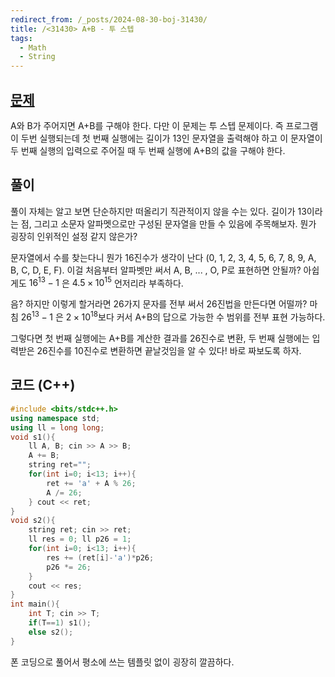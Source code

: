 ```yaml
---
redirect_from: /_posts/2024-08-30-boj-31430/
title: /<31430> A+B - 투 스텝
tags:
  - Math
  - String
---
```


## [문제](https://www.acmicpc.net/problem/31430)

A와 B가 주어지면 A+B를 구해야 한다. 다만 이 문제는 투 스텝 문제이다. 즉 프로그램이 두번 실행되는데 첫 번째 실행에는 길이가 13인 문자열을 출력해야 하고 이 문자열이 두 번째 실행의 입력으로 주어질 때 두 번째 실행에 A+B의 값을 구해야 한다.

## 풀이

풀이 자체는 알고 보면 단순하지만 떠올리기 직관적이지 않을 수는 있다. 길이가 13이라는 점, 그리고 소문자 알파멧으로만 구성된 문자열을 만들 수 있음에 주목해보자. 뭔가 굉장히 인위적인 설정 같지 않은가?

문자열에서 수를 찾는다니 뭔가 16진수가 생각이 난다 (0, 1, 2, 3, 4, 5, 6, 7, 8, 9, A, B, C, D, E, F). 이걸 처음부터 알파벳만 써서 A, B, ... , O, P로 표현하면 안될까? 아쉽게도 $16^{13} - 1$ 은 $4.5 \times 10^{15}$ 언저리라 부족하다. 

음? 하지만 이렇게 할거라면 26가지 문자를 전부 써서 26진법을 만든다면 어떨까? 마침 $26^{13} - 1$ 은 $2 \times 10^{18}$보다 커서 A+B의 답으로 가능한 수 범위를 전부 표현 가능하다.

그렇다면 첫 번째 실행에는 A+B를 계산한 결과를 26진수로 변환, 두 번째 실행에는 입력받은 26진수를 10진수로 변환하면 끝날것임을 알 수 있다! 바로 짜보도록 하자.

## 코드 (C++)

```cpp
#include <bits/stdc++.h>
using namespace std;
using ll = long long;
void s1(){
    ll A, B; cin >> A >> B;
    A += B;
    string ret="";
    for(int i=0; i<13; i++){
        ret += 'a' + A % 26;
        A /= 26;
    } cout << ret;
}
void s2(){
    string ret; cin >> ret;
    ll res = 0; ll p26 = 1;
    for(int i=0; i<13; i++){
        res += (ret[i]-'a')*p26;
        p26 *= 26;
    }
    cout << res;
}
int main(){
    int T; cin >> T;
    if(T==1) s1();
    else s2();
}
```

폰 코딩으로 풀어서 평소에 쓰는 템플릿 없이 굉장히 깔끔하다.